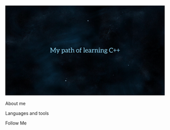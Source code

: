 ![Header](https://github.com/Add-JDHero/Add-jdhero/blob/main/assets/second_space_pic.png)

About me

Languages and tools

Follow Me